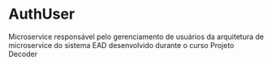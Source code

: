 # AuthUser 

Microservice responsável pelo gerenciamento de usuários da arquitetura de microservice do sistema EAD desenvolvido durante o curso Projeto Decoder